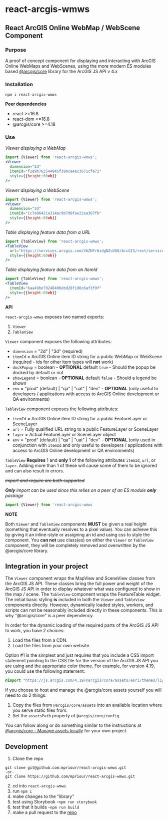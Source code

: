 # react-arcgis-wmws
## React ArcGIS Online WebMap / WebScene Component

### Purpose
A proof of concept component for displaying and interacting with ArcGIS Online WebMaps and WebScenes, using the more modern ES modules based [@arcgis/core](https://www.npmjs.com/package/@arcgis/core) library for the ArcGIS JS API v 4.x

### Installation
```shell
npm i react-arcgis-wmws
```

**Peer dependencies**
* react >=16.8
* react-dom >=16.8
* @arcgis/core >=4.18

### Use
_Viewer displaying a WebMap_
```jsx
import {Viewer} from 'react-arcgis-wmws';
<Viewer
  dimension="2d"
  itemId="f2e9b762544945f390ca4ac3671cfa72"
  style={{height:60vh}}
/>
```

_Viewer displaying a WebScene_
```jsx
import {Viewer} from 'react-arcgis-wmws';
<Viewer
  dimension="3d"
  itemId="1c7a06421a314ac9b7d0fae22aa367fb"
  style={{height:60vh}}
/>
```

_Table displaying feature data from a URL_
```jsx
import {TableView} from 'react-arcgis-wmws';
<TableView
  url="https://services.arcgis.com/V6ZHFr6zdgNZuVG0/ArcGIS/rest/services/Chicago_Covid_Daily_Cases_Deaths_and_Hospitalizations/FeatureServer/0"
  style={{height:60vh}}
/>
```

_Table displaying feature data from an ItemId_
```jsx
import {TableView} from 'react-arcgis-wmws';
<TableView
  itemId="6aa49be79248400ebd28f1d0c6af3f9f"
  style={{height:60vh}}
/>
```

**API**

`react-arcgis-wmws` exposes two named exports:
1. `Viewer`
2. `TableView`

`Viewer` component exposes the following attributes:
* `dimension` = "2d" | "3d" (required)
* `itemId` = ArcGIS Online item ID string for a public WebMap or WebScene (required - ids for other item types will __not__ work)
* `dockPopup` = boolean - **OPTIONAL** default `true` - Should the popup be docked by default or not
* `showLegend` = boolean - **OPTIONAL** default `false` - Should a legend be shown
* `env` = "prod" (default) | "qa" | "uat" | "dev" - **OPTIONAL** (only useful to developers / applications with access to ArcGIS Online development or QA environments)

`TableView` component exposes the following attributes:
* `itemId` = ArcGIS Online item ID string for a public FeatureLayer or SceneLayer
* `url` = Fully qualified URL string to a public FeatureLayer or SceneLayer
* `layer` = Actual FeatureLayer or SceneLayer object
* `env` = "prod" (default) | "qa" | "uat" | "dev" - **OPTIONAL** (only used in conjunction with `itemId` and only useful to developers / applications with access to ArcGIS Online development or QA environments)

`TableView` **Requires** 1 and **only 1** of the following attributes `itemId`, `url`, or `layer`. Adding more than 1 of these will cause some of them to be ignored and can also result in errors.


_~~import and require are both supported~~_

_**Only** import can be used since this relies on a peer of an ES module **only** package_

```js
import {Viewer} from 'react-arcgis-wmws
```

**NOTE**

Both `Viewer` and `TableView` components __MUST__ be given a real height (something that eventually resolves to a pixel value). You can achieve this by giving it an inline-style or assigning an id and using css to style the component. You **can not** use class(es) on either the `Viewer` or `TableView` component, they will be completely removed and overwritten by the @arcgis/core library.

## Integration in your project
The `Viewer` component wraps the MapView and SceneView classes from the ArcGIS JS API. These classes bring the full power and weight of the ArcGIS JS API in order to display whatever what was configured to show in the map / scene. The `TableView` component wraps the FeatureTable widget. The initial basic styling **is** included in both the `Viewer` and `TableView` components directly. However, dynamically loaded styles, workers, and scripts can not be reasonably included directly in these components. This is why "@arcgis/core" is a peer dependency.

In order for the dynamic loading of the required parts of the ArcGIS JS API to work, you have 2 choices:
1. Load the files from a CDN.
2. Load the files from your own website.

Option #1 is the simplest and just requires that you include a CSS import statement pointing to the CSS file for the version of the ArcGIS JS API you are using and the appropriate color theme. For example, for version 4.19, you could use the following statement:

```css
@import "https://js.arcgis.com/4.19/@arcgis/core/assets/esri/themes/light/main.css";
```

If you choose to host and manage the @arcgis/core assets yourself you will need to do 2 things:
1. Copy the files from `@arcgis/core/assets` into an available location where you serve static files from.
2. Set the `assetsPath` property of `@arcgis/core/config`.

You can follow along or do something similar to the instructions at [@arcgis/core - Manage assets locally](https://www.npmjs.com/package/@arcgis/core#manage-assets-locally) for your own project.

## Development
1. Clone the repo
  ```shell
  git clone git@github.com:mpriour/react-arcgis-wmws.git
  -or-
  git clone https://github.com/mpriour/react-arcgis-wmws.git
  ```
2. cd into `react-arcgis-wmws`
3. run `npm i`
4. make changes to the "library"
5. test using Storybook
  -`npm run storybook`
6. test that it builds
  -`npm run build`
7. make a pull request to the [repo](https://github.com/mpriour/react-arcgis-wmws/pulls)
